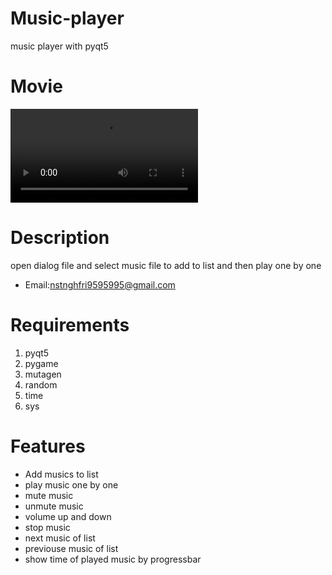 # Music-player
music player with pyqt5
# Movie


<video >
<source src="https://github.com/user-attachments/assets/1d215a60-470c-4db8-a325-d67e7c62f37c" type="video/mp4">
 Your browser does not support the video tag.
</video>

# Description
open dialog file and select music file to add to list and then play one by one
* Email:nstnghfri9595995@gmail.com
# Requirements
1. pyqt5
2. pygame
3. mutagen
4. random
5. time
6. sys
# Features
* Add musics to list
* play music one by one
* mute music
* unmute music
* volume up and down
* stop music 
* next music of list
* previouse music of list
* show time of played music by progressbar



